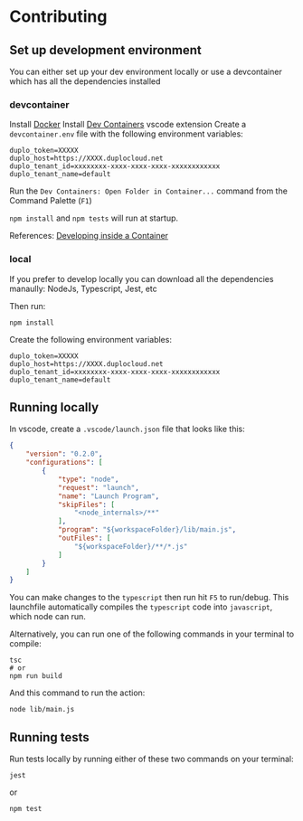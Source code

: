 # Contributing

## Set up development environment

You can either set up your dev environment locally or use a devcontainer which has all the dependencies installed

### devcontainer

Install [Docker](https://www.docker.com/products/docker-desktop/)
Install [Dev Containers](https://marketplace.visualstudio.com/items?itemName=ms-vscode-remote.remote-containers) vscode extension
Create a `devcontainer.env` file with the following environment variables:

```shell
duplo_token=XXXXX
duplo_host=https://XXXX.duplocloud.net
duplo_tenant_id=xxxxxxxx-xxxx-xxxx-xxxx-xxxxxxxxxxxx
duplo_tenant_name=default
```

Run the `Dev Containers: Open Folder in Container...` command from the Command Palette (`F1`)

`npm install` and `npm tests` will run at startup.

References: [Developing inside a Container](https://code.visualstudio.com/docs/devcontainers/containers)

### local

If you prefer to develop locally you can download all the dependencies manaully: NodeJs, Typescript, Jest, etc

Then run:
```shell
npm install
```

Create the following environment variables: 

```shell
duplo_token=XXXXX
duplo_host=https://XXXX.duplocloud.net
duplo_tenant_id=xxxxxxxx-xxxx-xxxx-xxxx-xxxxxxxxxxxx
duplo_tenant_name=default
```
## Running locally

In vscode, create a `.vscode/launch.json` file that looks like this:
```json
{
    "version": "0.2.0",
    "configurations": [
        {
            "type": "node",
            "request": "launch",
            "name": "Launch Program",
            "skipFiles": [
                "<node_internals>/**"
            ],
            "program": "${workspaceFolder}/lib/main.js",
            "outFiles": [
                "${workspaceFolder}/**/*.js"
            ]
        }
    ]
}
```

You can make changes to the `typescript` then run hit `F5` to run/debug. This launchfile automatically compiles the `typescript` code into `javascript`, which node can run.

Alternatively, you can run one of the following commands in your terminal to compile:

```shell
tsc
# or
npm run build
```

And this command to run the action:

```shell
node lib/main.js
```

## Running tests

Run tests locally by running either of these two commands on your terminal:
```shell
jest
```
or 
```shell
npm test
```
